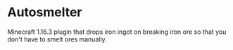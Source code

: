 # Autosmelter
Minecraft 1.16.3 plugin that drops iron ingot on breaking iron ore so that you don't have to smelt ores manually.
